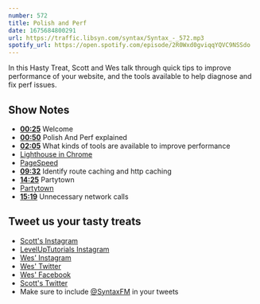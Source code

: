 ```yaml
---
number: 572
title: Polish and Perf
date: 1675684800291
url: https://traffic.libsyn.com/syntax/Syntax_-_572.mp3
spotify_url: https://open.spotify.com/episode/2R0Wxd0gviqqYQVC9NSSdo
---
```


In this Hasty Treat, Scott and Wes talk through quick tips to improve performance of your website, and the tools available to help diagnose and fix perf issues.

## Show Notes

* **[00:25](#t=00:25)** Welcome
* **[00:50](#t=00:50)** Polish And Perf explained
* **[02:05](#t=02:05)** What kinds of tools are available to improve performance
* [Lighthouse in Chrome](https://developer.chrome.com/docs/lighthouse/overview/)
* [PageSpeed](https://pagespeed.web.dev)
* **[09:32](#t=09:32)** Identify route caching and http caching
* **[14:25](#t=14:25)** Partytown
* [Partytown](https://partytown.builder.io)
* **[15:19](#t=15:19)** Unnecessary network calls

## Tweet us your tasty treats

* [Scott's Instagram](https://www.instagram.com/stolinski/)
* [LevelUpTutorials Instagram](https://www.instagram.com/LevelUpTutorials/)
* [Wes' Instagram](https://www.instagram.com/wesbos/)
* [Wes' Twitter](https://twitter.com/wesbos)
* [Wes' Facebook](https://www.facebook.com/wesbos.developer)
* [Scott's Twitter](https://twitter.com/stolinski)
* Make sure to include [@SyntaxFM](https://twitter.com/SyntaxFM) in your tweets

